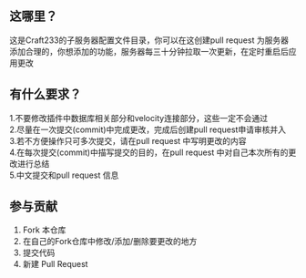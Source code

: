 ## 这哪里？
这是Craft233的子服务器配置文件目录，你可以在这创建pull request 为服务器添加合理的，你想添加的功能，服务器每三十分钟拉取一次更新，在定时重启后应用更改

## 有什么要求？
1.不要修改插件中数据库相关部分和velocity连接部分，这些一定不会通过  
2.尽量在一次提交(commit)中完成更改，完成后创建pull request申请审核并入  
3.若不方便操作只可多次提交，请在pull request 中写明更改的内容  
4.在每次提交(commit)中描写提交的目的，在pull request 中对自己本次所有的更改进行总结  
5.中文提交和pull request 信息

## 参与贡献

1.  Fork 本仓库
2.  在自己的Fork仓库中修改/添加/删除要更改的地方
3.  提交代码
4.  新建 Pull Request
